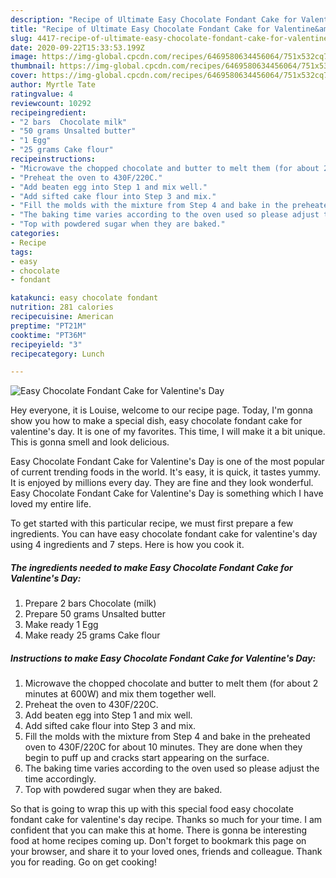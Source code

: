 ```yaml
---
description: "Recipe of Ultimate Easy Chocolate Fondant Cake for Valentine&amp;#39;s Day"
title: "Recipe of Ultimate Easy Chocolate Fondant Cake for Valentine&amp;#39;s Day"
slug: 4417-recipe-of-ultimate-easy-chocolate-fondant-cake-for-valentine-and-39-s-day
date: 2020-09-22T15:33:53.199Z
image: https://img-global.cpcdn.com/recipes/6469580634456064/751x532cq70/easy-chocolate-fondant-cake-for-valentines-day-recipe-main-photo.jpg
thumbnail: https://img-global.cpcdn.com/recipes/6469580634456064/751x532cq70/easy-chocolate-fondant-cake-for-valentines-day-recipe-main-photo.jpg
cover: https://img-global.cpcdn.com/recipes/6469580634456064/751x532cq70/easy-chocolate-fondant-cake-for-valentines-day-recipe-main-photo.jpg
author: Myrtle Tate
ratingvalue: 4
reviewcount: 10292
recipeingredient:
- "2 bars  Chocolate milk"
- "50 grams Unsalted butter"
- "1 Egg"
- "25 grams Cake flour"
recipeinstructions:
- "Microwave the chopped chocolate and butter to melt them (for about 2 minutes at 600W) and mix them together well."
- "Preheat the oven to 430F/220C."
- "Add beaten egg into Step 1 and mix well."
- "Add sifted cake flour into Step 3 and mix."
- "Fill the molds with the mixture from Step 4 and bake in the preheated oven to 430F/220C for about 10 minutes. They are done when they begin to puff up and cracks start appearing on the surface."
- "The baking time varies according to the oven used so please adjust the time accordingly."
- "Top with powdered sugar when they are baked."
categories:
- Recipe
tags:
- easy
- chocolate
- fondant

katakunci: easy chocolate fondant 
nutrition: 281 calories
recipecuisine: American
preptime: "PT21M"
cooktime: "PT36M"
recipeyield: "3"
recipecategory: Lunch

---
```



![Easy Chocolate Fondant Cake for Valentine&#39;s Day](https://img-global.cpcdn.com/recipes/6469580634456064/751x532cq70/easy-chocolate-fondant-cake-for-valentines-day-recipe-main-photo.jpg)

Hey everyone, it is Louise, welcome to our recipe page. Today, I'm gonna show you how to make a special dish, easy chocolate fondant cake for valentine&#39;s day. It is one of my favorites. This time, I will make it a bit unique. This is gonna smell and look delicious.

Easy Chocolate Fondant Cake for Valentine&#39;s Day is one of the most popular of current trending foods in the world. It's easy, it is quick, it tastes yummy. It is enjoyed by millions every day. They are fine and they look wonderful. Easy Chocolate Fondant Cake for Valentine&#39;s Day is something which I have loved my entire life.




To get started with this particular recipe, we must first prepare a few ingredients. You can have easy chocolate fondant cake for valentine&#39;s day using 4 ingredients and 7 steps. Here is how you cook it.

<!--inarticleads1-->

##### The ingredients needed to make Easy Chocolate Fondant Cake for Valentine&#39;s Day:

1. Prepare 2 bars  Chocolate (milk)
1. Prepare 50 grams Unsalted butter
1. Make ready 1 Egg
1. Make ready 25 grams Cake flour




<!--inarticleads2-->

##### Instructions to make Easy Chocolate Fondant Cake for Valentine&#39;s Day:

1. Microwave the chopped chocolate and butter to melt them (for about 2 minutes at 600W) and mix them together well.
1. Preheat the oven to 430F/220C.
1. Add beaten egg into Step 1 and mix well.
1. Add sifted cake flour into Step 3 and mix.
1. Fill the molds with the mixture from Step 4 and bake in the preheated oven to 430F/220C for about 10 minutes. They are done when they begin to puff up and cracks start appearing on the surface.
1. The baking time varies according to the oven used so please adjust the time accordingly.
1. Top with powdered sugar when they are baked.




So that is going to wrap this up with this special food easy chocolate fondant cake for valentine&#39;s day recipe. Thanks so much for your time. I am confident that you can make this at home. There is gonna be interesting food at home recipes coming up. Don't forget to bookmark this page on your browser, and share it to your loved ones, friends and colleague. Thank you for reading. Go on get cooking!
